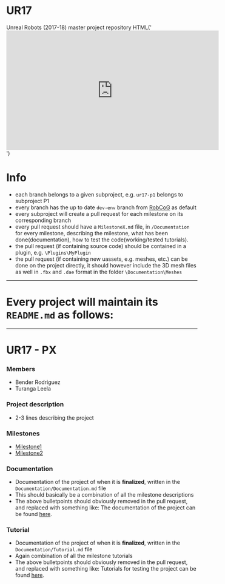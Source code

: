 # UR17
Unreal Robots (2017-18) master project repository
HTML('<iframe width="560" height="315" src="https://youtu.be/zgriCXSO_es" frameborder="0" allowfullscreen></iframe>')

# Info

* each branch belongs to a given subproject, e.g. `ur17-p1` belongs to subproject P1
* every branch has the up to date `dev-env` branch from [RobCoG](https://github.com/robcog-iai/RobCoG/tree/dev-env) as default
* every subproject will create a pull request for each milestone on its corresponding branch
* every pull request should have a `MilestoneX.md` file, in `/Documentation` for every milestone, describing the milestone, what has been done(documentation), how to test the code(working/tested tutorials).
* the pull request (if containing source code) should be contained in a plugin, e.g. `\Plugins\MyPlugin`
* the pull request (if containing new uassets, e.g. meshes, etc.) can be done on the project directly, it should however include the 3D mesh files as well in `.fbx` and `.dae` format in the folder `\Documentation\Meshes`

----

# Every project will maintain its `README.md` as follows:

----

# UR17 - PX

### Members

* Bender Rodriguez
* Turanga Leela

### Project description

* 2-3 lines describing the project

### Milestones

* [Milestone1](Documentation/Milestone1.md)
* [Milestone2](Documentation/Milestone1.md)

### Documentation

* Documentation of the project of when it is **finalized**, written in the `Documentation/Documentation.md` file
* This should basically be a combination of all the milestone descriptions
* The above bulletpoints should obviously removed in the pull request, and replaced with something like: The documentation of the project can be found [here](Documentation/Documentation.md).

### Tutorial

* Documentation of the project of when it is **finalized**, written in the `Documentation/Tutorial.md` file
* Again combination of all the milestone tutorials
* The above bulletpoints should obviously removed in the pull request, and replaced with something like: Tutorials for testing the project can be found [here](Documentation/Tutorial.md).
